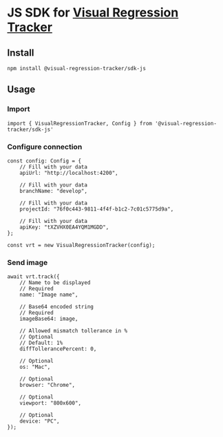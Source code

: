 # JS SDK for [Visual Regression Tracker](https://github.com/Visual-Regression-Tracker/Visual-Regression-Tracker)

## Install

`npm install @visual-regression-tracker/sdk-js`

## Usage
### Import
```
import { VisualRegressionTracker, Config } from '@visual-regression-tracker/sdk-js'
```
### Configure connection
```
const config: Config = {
    // Fill with your data
    apiUrl: "http://localhost:4200",

    // Fill with your data
    branchName: "develop",

    // Fill with your data
    projectId: "76f0c443-9811-4f4f-b1c2-7c01c5775d9a",

    // Fill with your data
    apiKey: "tXZVHX0EA4YQM1MGDD",
};

const vrt = new VisualRegressionTracker(config);
```
### Send image
```
await vrt.track({
    // Name to be displayed
    // Required
    name: "Image name",

    // Base64 encoded string
    // Required
    imageBase64: image,

    // Allowed mismatch tollerance in %
    // Optional
    // Default: 1%
    diffTollerancePercent: 0,

    // Optional
    os: "Mac",

    // Optional
    browser: "Chrome",

    // Optional
    viewport: "800x600",

    // Optional
    device: "PC",
});
```

